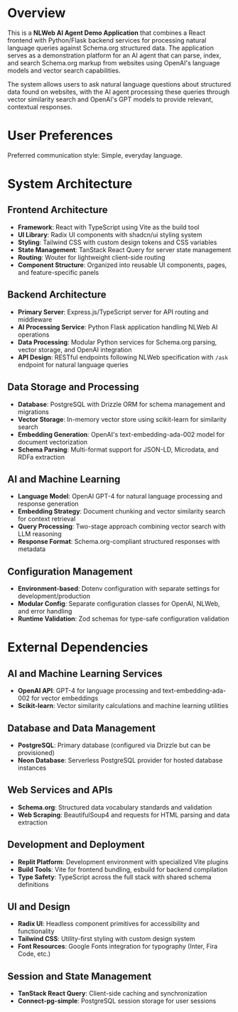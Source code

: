 # Overview

This is a **NLWeb AI Agent Demo Application** that combines a React frontend with Python/Flask backend services for processing natural language queries against Schema.org structured data. The application serves as a demonstration platform for an AI agent that can parse, index, and search Schema.org markup from websites using OpenAI's language models and vector search capabilities.

The system allows users to ask natural language questions about structured data found on websites, with the AI agent processing these queries through vector similarity search and OpenAI's GPT models to provide relevant, contextual responses.

# User Preferences

Preferred communication style: Simple, everyday language.

# System Architecture

## Frontend Architecture
- **Framework**: React with TypeScript using Vite as the build tool
- **UI Library**: Radix UI components with shadcn/ui styling system
- **Styling**: Tailwind CSS with custom design tokens and CSS variables
- **State Management**: TanStack React Query for server state management
- **Routing**: Wouter for lightweight client-side routing
- **Component Structure**: Organized into reusable UI components, pages, and feature-specific panels

## Backend Architecture
- **Primary Server**: Express.js/TypeScript server for API routing and middleware
- **AI Processing Service**: Python Flask application handling NLWeb AI operations
- **Data Processing**: Modular Python services for Schema.org parsing, vector storage, and OpenAI integration
- **API Design**: RESTful endpoints following NLWeb specification with `/ask` endpoint for natural language queries

## Data Storage and Processing
- **Database**: PostgreSQL with Drizzle ORM for schema management and migrations
- **Vector Storage**: In-memory vector store using scikit-learn for similarity search
- **Embedding Generation**: OpenAI's text-embedding-ada-002 model for document vectorization
- **Schema Parsing**: Multi-format support for JSON-LD, Microdata, and RDFa extraction

## AI and Machine Learning
- **Language Model**: OpenAI GPT-4 for natural language processing and response generation
- **Embedding Strategy**: Document chunking and vector similarity search for context retrieval
- **Query Processing**: Two-stage approach combining vector search with LLM reasoning
- **Response Format**: Schema.org-compliant structured responses with metadata

## Configuration Management
- **Environment-based**: Dotenv configuration with separate settings for development/production
- **Modular Config**: Separate configuration classes for OpenAI, NLWeb, and error handling
- **Runtime Validation**: Zod schemas for type-safe configuration validation

# External Dependencies

## AI and Machine Learning Services
- **OpenAI API**: GPT-4 for language processing and text-embedding-ada-002 for vector embeddings
- **Scikit-learn**: Vector similarity calculations and machine learning utilities

## Database and Data Management
- **PostgreSQL**: Primary database (configured via Drizzle but can be provisioned)
- **Neon Database**: Serverless PostgreSQL provider for hosted database instances

## Web Services and APIs
- **Schema.org**: Structured data vocabulary standards and validation
- **Web Scraping**: BeautifulSoup4 and requests for HTML parsing and data extraction

## Development and Deployment
- **Replit Platform**: Development environment with specialized Vite plugins
- **Build Tools**: Vite for frontend bundling, esbuild for backend compilation
- **Type Safety**: TypeScript across the full stack with shared schema definitions

## UI and Design
- **Radix UI**: Headless component primitives for accessibility and functionality
- **Tailwind CSS**: Utility-first styling with custom design system
- **Font Resources**: Google Fonts integration for typography (Inter, Fira Code, etc.)

## Session and State Management
- **TanStack React Query**: Client-side caching and synchronization
- **Connect-pg-simple**: PostgreSQL session storage for user sessions
